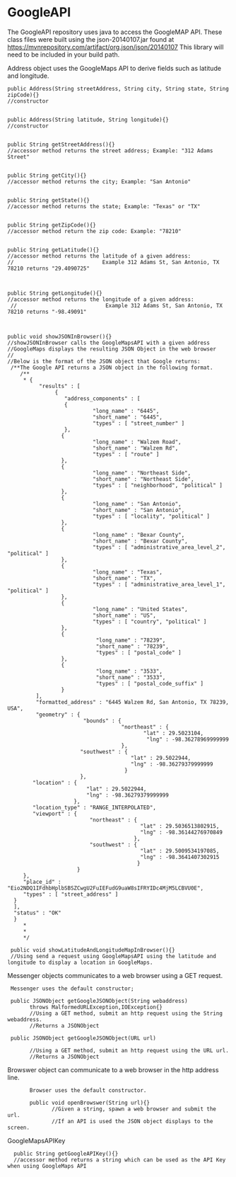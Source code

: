 # GoogleAPI
The GoogleAPI repository uses java to access the GoogleMAP API.
These class files were built using the json-20140107.jar found at https://mvnrepository.com/artifact/org.json/json/20140107
This library will need to be included in your build path.

Address object uses the GoogleMaps API to derive fields such as latitude and longitude.

    
    public Address(String streetAddress, String city, String state, String zipCode){}
    //constructor
   
   
    public Address(String latitude, String longitude){}
    //constructor
    
   
    public String getStreetAddress(){}
    //accessor method returns the street address; Example: "312 Adams Street"

    
    public String getCity(){}
    //accessor method returns the city; Example: "San Antonio"
    
    
    public String getState(){}
    //accessor method returns the state; Example: "Texas" or "TX"
    
    
    public String getZipCode(){}
    //accessor method return the zip code: Example: "78210"
    
    
    public String getLatitude(){}
    //accessor method returns the latitude of a given address: 
    //                            Example 312 Adams St, San Antonio, TX 78210 returns "29.4090725"
    
    
    
    public String getLongitude(){}
    //accessor method returns the longitude of a given address:
     //                            Example 312 Adams St, San Antonio, TX 78210 returns "-98.49091"
     
    
   
    public void showJSONInBrowser(){}
    //showJSONInBrowser calls the GoogleMapsAPI with a given address
    //GoogleMaps displays the resulting JSON Object in the web browser
    //
    //Below is the format of the JSON object that Google returns:
     /**The Google API returns a JSON object in the following format.
    	/**
    	 * {   
              "results" : [  
                   {  
                      "address_components" : [
                      {
                               "long_name" : "6445",
                               "short_name" : "6445",
                               "types" : [ "street_number" ]
                      },
                     {
                               "long_name" : "Walzem Road",
                               "short_name" : "Walzem Rd",
                               "types" : [ "route" ]
                     },
                     {
                               "long_name" : "Northeast Side",
                               "short_name" : "Northeast Side",
                               "types" : [ "neighborhood", "political" ]
                     },
                     {
                               "long_name" : "San Antonio",
                               "short_name" : "San Antonio",
                               "types" : [ "locality", "political" ]
                     },
                     {
                               "long_name" : "Bexar County",
                               "short_name" : "Bexar County",
                               "types" : [ "administrative_area_level_2", "political" ]
                     },
                     {
                               "long_name" : "Texas",
                               "short_name" : "TX",
                               "types" : [ "administrative_area_level_1", "political" ]
                     },
                     {
                               "long_name" : "United States",
                               "short_name" : "US",
                               "types" : [ "country", "political" ]
                     },
                     {
                                "long_name" : "78239",
                                "short_name" : "78239",
                                "types" : [ "postal_code" ]
                     },
                     {
                                "long_name" : "3533",
                                "short_name" : "3533",
                                "types" : [ "postal_code_suffix" ]
                     }
             ], 
             "formatted_address" : "6445 Walzem Rd, San Antonio, TX 78239, USA",
             "geometry" : {
                            "bounds" : {
                                        "northeast" : {
                                               "lat" : 29.5023104,
                                                "lng" : -98.36278969999999
                                        },
                           "southwest" : {
                                           "lat" : 29.5022944,
                                           "lng" : -98.36279379999999
                                         }
                           },
            "location" : {
                             "lat" : 29.5022944,
                             "lng" : -98.36279379999999
                         },
            "location_type" : "RANGE_INTERPOLATED",
            "viewport" : {
                              "northeast" : {
                                              "lat" : 29.5036513802915,
                                              "lng" : -98.36144276970849
                                            },
                              "southwest" : {
                                              "lat" : 29.5009534197085,
                                              "lng" : -98.3641407302915
                                             }
                          }
         },  
         "place_id" : "Eio2NDQ1IFdhbHplbSBSZCwgU2FuIEFudG9uaW8sIFRYIDc4MjM5LCBVU0E",
         "types" : [ "street_address" ]
      } 
      ],  
      "status" : "OK"
      }  
    	 * 
    	 * 
    	 */
    
     public void showLatitudeAndLongitudeMapInBrowser(){}
     //Using send a request using GoogleMapsAPI using the latitude and longitude to display a location in GoogleMaps.
    
      
   
    
         
    
    
   


Messenger objects communicates to a web browser using a GET request.
     
     Messenger uses the default constructor;
     
     public JSONObject getGoogleJSONObject(String webaddress) 
           throws MalformedURLException,IOException{}
           //Using a GET method, submit an http request using the String webaddress.
           //Returns a JSONObject
           
     public JSONObject getGoogleJSONObject(URL url)
           
           //Using a GET method, submit an http request using the URL url.
           //Returns a JSONObject
           
           
Browswer object can communicate to a web browser in the http address line.

           Browser uses the default constructor.
           
           public void openBrowswer(String url){}
                  //Given a string, spawn a web browser and submit the url.
                  //If an API is used the JSON object displays to the screen.
                  
                  
GoogleMapsAPIKey

      public String getGoogleAPIKey(){}
      //accessor method returns a string which can be used as the API Key when using GoogleMaps API
      

